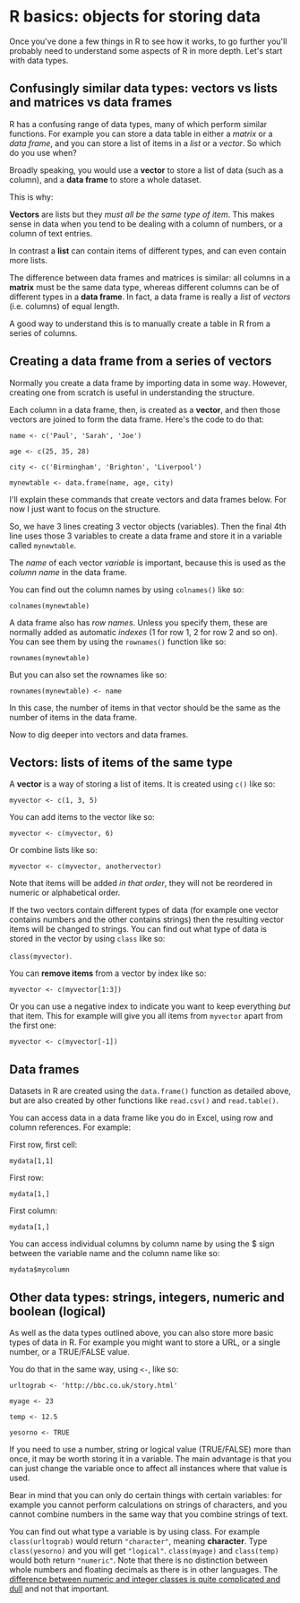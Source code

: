 # R basics: objects for storing data

Once you've done a few things in R to see how it works, to go further you'll probably need to understand some aspects of R in more depth. Let's start with data types.

## Confusingly similar data types: vectors vs lists and matrices vs data frames

R has a confusing range of data types, many of which perform similar functions. For example you can store a data table in either a *matrix* or a *data frame*, and you can store a list of items in a *list* or a *vector*. So which do you use when?

Broadly speaking, you would use a **vector** to store a list of data (such as a column), and a **data frame** to store a whole dataset. 

This is why:

**Vectors** are lists but they *must all be the same type of item*. This makes sense in data when you tend to be dealing with a column of numbers, or a column of text entries.

In contrast a **list** can contain items of different types, and can even contain more lists.

The difference between data frames and matrices is similar: all columns in a **matrix** must be the same data type, whereas different columns can be of different types in a **data frame**. In fact, a data frame is really a *list* of *vectors* (i.e. columns) of equal length.

A good way to understand this is to manually create a table in R from a series of columns. 

## Creating a data frame from a series of vectors

Normally you create a data frame by importing data in some way. However, creating one from scratch is useful in understanding the structure.

Each column in a data frame, then, is created as a **vector**, and then those vectors are joined to form the data frame. Here's the code to do that:

`name <- c('Paul', 'Sarah', 'Joe')`

`age <- c(25, 35, 28)`

`city <- c('Birmingham', 'Brighton', 'Liverpool')`

`mynewtable <- data.frame(name, age, city)`

I'll explain these commands that create vectors and data frames below. For now I just want to focus on the structure.

So, we have 3 lines creating 3 vector objects (variables). Then the final 4th line uses those 3 variables to create a data frame and store it in a variable called `mynewtable`. 

The *name* of each vector *variable* is important, because this is used as the *column name* in the data frame. 

You can find out the column names by using `colnames()` like so:

`colnames(mynewtable)`

A data frame also has *row names*. Unless you specify them, these are normally added as automatic *indexes* (1 for row 1, 2 for row 2 and so on). You can see them by using the `rownames()` function like so:

`rownames(mynewtable)`

But you can also set the rownames like so:

`rownames(mynewtable) <- name` 

In this case, the number of items in that vector should be the same as the number of items in the data frame.

Now to dig deeper into vectors and data frames.

## Vectors: lists of items of the same type

A **vector** is a way of storing a list of items. It is created using `c()` like so:

`myvector <- c(1, 3, 5)`

You can add items to the vector like so:

`myvector <- c(myvector, 6)`

Or combine lists like so:

`myvector <- c(myvector, anothervector)`

Note that items will be added *in that order*, they will not be reordered in numeric or alphabetical order.

If the two vectors contain different types of data (for example one vector contains numbers and the other contains strings) then the resulting vector items will be changed to strings. You can find out what type of data is stored in the vector by using `class` like so:

`class(myvector)`.

You can **remove items** from a vector by index like so:

`myvector <- c(myvector[1:3])`

Or you can use a negative index to indicate you want to keep everything *but* that item. This for example will give you all items from `myvector` apart from the first one:

`myvector <- c(myvector[-1])`

## Data frames

Datasets in R are created using the `data.frame()` function as detailed above, but are also created by other functions like `read.csv()` and `read.table()`.

You can access data in a data frame like you do in Excel, using row and column references. For example: 

First row, first cell:

`mydata[1,1]`

First row:

`mydata[1,]`

First column:

`mydata[1,]`

You can access individual columns by column name by using the $ sign between the variable name and the column name like so:

`mydata$mycolumn`

## Other data types: strings, integers, numeric and boolean (logical)

As well as the data types outlined above, you can also store more basic types of data in R. For example you might want to store a URL, or a single number, or a TRUE/FALSE value.

You do that in the same way, using `<-`, like so:

`urltograb <- 'http://bbc.co.uk/story.html'`

`myage <- 23`

`temp <- 12.5`

`yesorno <- TRUE`

If you need to use a number, string or logical value (TRUE/FALSE) more than once, it may be worth storing it in a variable. The main advantage is that you can just change the variable once to affect all instances where that value is used.

Bear in mind that you can only do certain things with certain variables: for example you cannot perform calculations on strings of characters, and you cannot combine numbers in the same way that you combine strings of text.

You can find out what type a variable is by using class. For example `class(urltograb)` would return `"character"`, meaning **character**. Type `class(yesorno)` and you will get `"logical"`. `class(myage)` and `class(temp)` would both return `"numeric"`. Note that there is no distinction between whole numbers and floating decimals as there is in other languages. The [difference between numeric and integer classes is quite complicated and dull](https://stackoverflow.com/questions/23660094/whats-the-difference-between-integer-class-and-numeric-class-in-r) and not that important.

